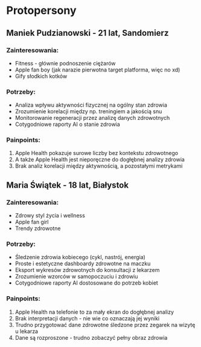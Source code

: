 # Protopersony

## Maniek Pudzianowski - 21 lat, Sandomierz

### Zainteresowania:

- Fitness - głównie podnoszenie ciężarów
- Apple fan boy (jak narazie pierwotna target platforma, więc no xd)
- Gify słodkich kotków

### Potrzeby:

- Analiza wpływu aktywności fizycznej na ogólny stan zdrowia
- Zrozumienie korelacji między np. treningiem a jakością snu
- Monitorowanie regeneracji przez analizę danych zdrowotnych
- Cotygodniowe raporty AI o stanie zdrowia

### Painpoints:

1. Apple Health pokazuje surowe liczby bez kontekstu zdrowotnego
2. A także Apple Health jest nieporęczne do dogłębnej analizy zdrowia
3. Brak analiz korelacji między aktywnością, a pozostałymi metrykami

## Maria Świątek - 18 lat, Białystok

### Zainteresowania:

- Zdrowy styl życia i wellness
- Apple fan girl
- Trendy zdrowotne

### Potrzeby:

- Śledzenie zdrowia kobiecego (cykl, nastrój, energia)
- Proste i estetyczne dashboardy zdrowotne na maczku
- Eksport wykresów zdrowotnych do konsultacji z lekarzem
- Zrozumienie wzorców w samopoczuciu i zdrowiu
- Cotygodniowe raporty AI dostosowane do potrzeb kobiet

### Painpoints:

1. Apple Health na telefonie to za mały ekran do dogłębnej analizy
2. Brak interpretacji danych - nie wie co oznaczają jej wyniki
3. Trudno przygotować dane zdrowotne śledzone przez zegarek na wizytę u lekarza
4. Dane są rozproszone - trudno zobaczyć pełny obraz zdrowia
